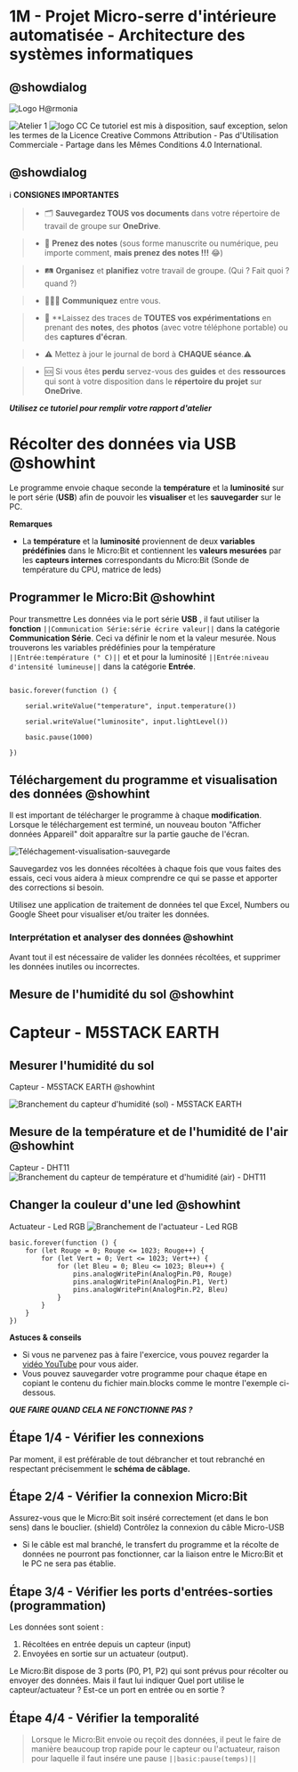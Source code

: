 # 1M - Projet Micro-serre d'intérieure automatisée - Architecture des systèmes informatiques

## @showdialog

![Logo H@rmonia](https://github.com/ph3n4t3s/1m1-archsys/blob/master/img/Harmonia_v4.jpg?raw=true)

![Atelier 1](https://github.com/ph3n4t3s/1m1-archsys/blob/master/img/Diapositive24.jpeg?raw=true)
![logo CC](https://github.com/ph3n4t3s/1m1-archsys/blob/master/img/cc.png?raw=true)
Ce tutoriel est mis à disposition, sauf exception, selon les termes de la Licence Creative Commons Attribution - Pas d'Utilisation Commerciale - Partage dans les Mêmes Conditions 4.0 International.

## @showdialog

ℹ️ **CONSIGNES IMPORTANTES**

> - 🗂️ **Sauvegardez TOUS vos documents**  dans votre répertoire de travail de groupe sur **OneDrive**.

> - 📝 **Prenez des notes** (sous forme manuscrite ou numérique, peu importe comment, **mais prenez des notes !!!** 😂)

> - 🛤️ **Organisez** et  **planifiez** votre travail de groupe. (Qui ? Fait quoi ? quand ?)

> - 🧑‍🧑‍🧒 **Communiquez** entre vous.

> - 🧭 **Laissez des traces de **TOUTES vos expérimentations** en prenant des **notes**, des **photos** (avec votre téléphone portable) ou des **captures d'écran**.

> - ⚠️ Mettez à jour le journal de bord à **CHAQUE séance**.⚠️

> - 🆘 Si vous êtes **perdu** servez-vous des **guides** et des **ressources** qui sont à votre disposition dans le **répertoire du projet** sur **OneDrive**.

___Utilisez ce tutoriel pour remplir votre rapport d'atelier___

# Récolter des données via USB @showhint

Le programme envoie chaque seconde la **température** et la **luminosité** sur le port série (**USB**) afin de pouvoir les **visualiser** et les **sauvegarder** sur le PC.

**Remarques**

- La **température** et la **luminosité** proviennent de deux **variables prédéfinies** dans le Micro:Bit et contiennent les **valeurs mesurées** par les **capteurs internes** correspondants du Micro:Bit (Sonde de température du CPU, matrice de leds)

## Programmer le Micro:Bit @showhint

Pour transmettre Les données via le port série **USB** , il faut utiliser la **fonction** ``||Communication Série:série écrire valeur||`` dans la catégorie **Communication Série**. Ceci va définir le nom et la valeur mesurée. Nous trouverons les variables prédéfinies pour la température ``||Entrée:température (° C)||`` et et pour la luminosité ``||Entrée:niveau d'intensité lumineuse||`` dans la catégorie **Entrée**.

```blocks

basic.forever(function () {

    serial.writeValue("temperature", input.temperature())

    serial.writeValue("luminosite", input.lightLevel())

    basic.pause(1000)

})

```

## Téléchargement du programme et visualisation des données @showhint

Il est important de télécharger le programme à chaque **modification**.
Lorsque le téléchargement est terminé, un nouveau bouton "Afficher données Appareil" doit apparaître sur la partie gauche de l'écran.

![Téléchagement-visualisation-sauvegarde](https://github.com/ph3n4t3s/1m1-archsys/blob/master/img/1-Transfert-Visualisation-Sauvegarde.gif.gif?raw=true)


Sauvegardez vos les données récoltées à chaque fois que vous faites des essais, ceci vous aidera à mieux comprendre ce qui se passe et apporter des corrections si besoin.

Utilisez une application de traitement de données tel que Excel, Numbers ou Google Sheet pour visualiser et/ou traiter les données.

### Interprétation et analyser des données @showhint

Avant tout il est nécessaire de valider les données récoltées, et supprimer les données inutiles ou incorrectes.

## Mesure de l'humidité du sol @showhint

Capteur - M5STACK EARTH
=======================

## Mesurer l'humidité du sol

Capteur - M5STACK EARTH @showhint

![Branchement du capteur d'humidité (sol) - M5STACK EARTH](https://github.com/ph3n4t3s/1m1-archsys/blob/master/img/Diapositive29.jpeg?raw=true)

## Mesure de la température et de l'humidité de l'air @showhint

Capteur - DHT11
![Branchement du capteur de température et d'humidité (air) - DHT11](https://github.com/ph3n4t3s/1m1-archsys/blob/master/img/Diapositive30.jpeg?raw=true)

## Changer la couleur d'une led @showhint

Actuateur - Led RGB
![Branchement de l'actuateur - Led RGB](https://github.com/ph3n4t3s/1m1-archsys/blob/master/img/Diapositive31.jpeg?raw=true)

```blocks
basic.forever(function () {
    for (let Rouge = 0; Rouge <= 1023; Rouge++) {
        for (let Vert = 0; Vert <= 1023; Vert++) {
            for (let Bleu = 0; Bleu <= 1023; Bleu++) {
                pins.analogWritePin(AnalogPin.P0, Rouge)
                pins.analogWritePin(AnalogPin.P1, Vert)
                pins.analogWritePin(AnalogPin.P2, Bleu)
            }
        }
    }
})
```

**Astuces & conseils**

- Si vous ne parvenez pas à faire l'exercice, vous pouvez regarder la [vidéo YouTube](https://youtu.be/imzGdgKm4W0?si=EPmg_eWGlHzvkHMw) pour vous aider.
- Vous pouvez sauvegarder votre programme pour chaque étape en copiant le contenu du fichier main.blocks comme le montre l'exemple ci-dessous.

___QUE FAIRE QUAND CELA NE FONCTIONNE PAS ?___

## Étape 1/4 - Vérifier les connexions

Par moment, il est préférable de tout débrancher et tout rebranché en respectant précisemment le **schéma de câblage.**

## Étape 2/4 - Vérifier la connexion Micro:Bit

Assurez-vous que le Micro:Bit soit inséré correctement (et dans le bon sens) dans le bouclier. (shield)
Contrôlez la connexion du câble Micro-USB

- Si le câble est mal branché, le transfert du programme et la récolte de données ne pourront pas fonctionner, car la liaison entre le Micro:Bit et le PC ne sera pas établie.

## Étape 3/4 - Vérifier les ports d'entrées-sorties (programmation)

Les données sont soient :

1. Récoltées en entrée depuis un capteur (input)
2. Envoyées en sortie sur un actuateur (output).

Le Micro:Bit dispose de 3 ports (P0, P1, P2) qui sont prévus pour récolter ou envoyer des données. Mais il faut lui indiquer
Quel port utilise le capteur/actuateur ?
Est-ce un port en entrée ou en sortie ?

## Étape 4/4 - Vérifier la temporalité

> Lorsque le Micro:Bit envoie ou reçoit des données, il peut le faire de manière beaucoup trop rapide pour le capteur ou l'actuateur, raison pour laquelle il faut insére une pause ``||basic:pause(temps)||``
